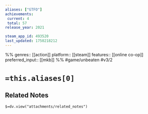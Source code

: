 ```yaml
---
aliases: ["GTFO"]
achievements:
 current: 4
 total: 57
release_year: 2021

steam_app_id: 493520
last_updated: 1750218212
---
```

%%
genres:: [[action]]
platform:: [[steam]]
features:: [[online co-op]]
preferred_input:: [[mkb]]
%%
#game/unbeaten
#v3/2

# `=this.aliases[0]`
## Related Notes
`$=dv.view("attachments/related_notes")`